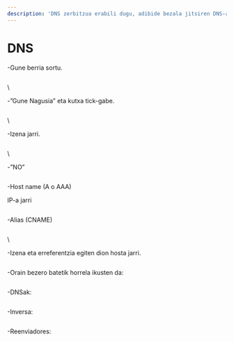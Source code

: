 ```yaml
---
description: 'DNS zerbitzua erabili dugu, adibide bezala jitsiren DNS-a jarriko dugu:'
---
```


# DNS

-Gune berria sortu.

<figure><img src="../.gitbook/assets/unknown (2) (1) (1) (1).png" alt=""><figcaption></figcaption></figure>

\


-”Gune Nagusia” eta kutxa tick-gabe.

<figure><img src="../.gitbook/assets/image (2) (1) (1).png" alt=""><figcaption></figcaption></figure>

\


-Izena jarri.

<figure><img src="../.gitbook/assets/image (1) (1) (1) (1).png" alt=""><figcaption></figcaption></figure>

\


-”NO”

<figure><img src="../.gitbook/assets/image (2) (1) (1) (1).png" alt=""><figcaption></figcaption></figure>

-Host name (A o AAA)

IP-a jarri

<figure><img src="../.gitbook/assets/unknown (3) (1) (1) (1).png" alt=""><figcaption></figcaption></figure>





-Alias (CNAME)

<figure><img src="../.gitbook/assets/image (3) (1) (1).png" alt=""><figcaption></figcaption></figure>

\


-Izena eta erreferentzia egiten dion hosta jarri.

<figure><img src="../.gitbook/assets/image (4) (1) (1).png" alt=""><figcaption></figcaption></figure>

-Orain bezero batetik horrela ikusten da:

<figure><img src="../.gitbook/assets/unknown (9) (1) (1) (1).png" alt=""><figcaption></figcaption></figure>

-DNSak:

<figure><img src="../.gitbook/assets/image (9).png" alt=""><figcaption></figcaption></figure>

-Inversa:

<figure><img src="../.gitbook/assets/image (10).png" alt=""><figcaption></figcaption></figure>

-Reenviadores:

<figure><img src="../.gitbook/assets/image (11).png" alt=""><figcaption></figcaption></figure>
